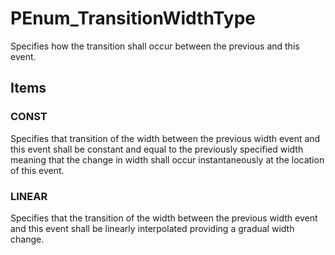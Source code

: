 # PEnum_TransitionWidthType

Specifies how the transition shall occur between the previous and this event.<!-- end of definition -->

## Items

### CONST
Specifies that transition of the width between the previous width event and this event shall be constant and equal to the previously specified width meaning that the change in width shall occur instantaneously at the location of this event.


### LINEAR
Specifies that the transition of the width between the previous width event and this event shall be linearly interpolated providing a gradual width change.

